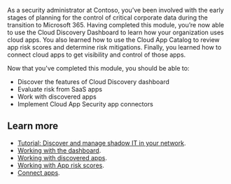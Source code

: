 As a security administrator at Contoso, you’ve been involved with the early stages of planning for the control of critical corporate data during the transition to Microsoft 365. Having completed this module, you’re now able to use the Cloud Discovery Dashboard to learn how your organization uses cloud apps. You also learned how to use the Cloud App Catalog to review app risk scores and determine risk mitigations. Finally, you learned how to connect cloud apps to get visibility and control of those apps. 

Now that you've completed this module, you should be able to:

- Discover the features of Cloud Discovery dashboard
- Evaluate risk from SaaS apps
- Work with discovered apps
- Implement Cloud App Security app connectors

## Learn more
-	[Tutorial: Discover and manage shadow IT in your network](https://docs.microsoft.com/cloud-app-security/tutorial-shadow-it?azure-portal=true). 
-	[Working with the dashboard](https://docs.microsoft.com/cloud-app-security/daily-activities-to-protect-your-cloud-environment?azure-portal=true).  
-	[Working with discovered apps](https://docs.microsoft.com/cloud-app-security/discovered-apps?azure-portal=true). 
-	[Working with App risk scores](https://docs.microsoft.com/cloud-app-security/risk-score?azure-portal=true).  
-	[Connect apps](https://docs.microsoft.com/cloud-app-security/enable-instant-visibility-protection-and-governance-actions-for-your-apps?azure-portal=true).  

